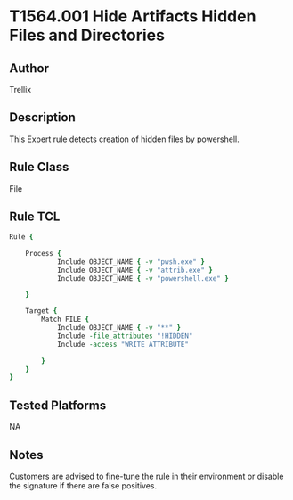 # T1564.001 Hide Artifacts Hidden Files and Directories

## Author
Trellix

## Description
This Expert rule detects creation of hidden files by powershell.

## Rule Class 
File

## Rule TCL
```tcl
Rule {                                                
	
    Process {
            Include OBJECT_NAME { -v "pwsh.exe" }                                         
            Include OBJECT_NAME { -v "attrib.exe" }       
            Include OBJECT_NAME { -v "powershell.exe" }       

    }                                                 
                                                      
    Target {                                          
        Match FILE {                                  
            Include OBJECT_NAME { -v "**" }            
            Include -file_attributes "!HIDDEN"
            Include -access "WRITE_ATTRIBUTE"                    
                                                      
        }                                             
    }                                                 
}         
```

## Tested Platforms
NA

## Notes
Customers are advised to fine-tune the rule in their environment or disable the signature if there are false positives.
